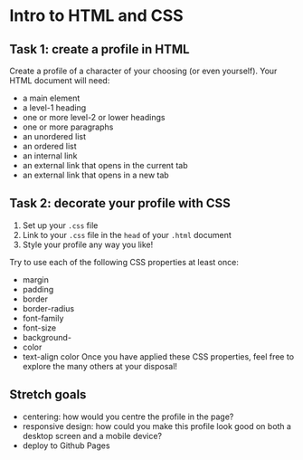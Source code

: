 # Intro to HTML and CSS

## Task 1: create a profile in HTML

Create a profile of a character of your choosing (or even yourself). Your HTML document will need:

- a main element
- a level-1 heading
- one or more level-2 or lower headings
- one or more paragraphs
- an unordered list
- an ordered list
- an internal link
- an external link that opens in the current tab
- an external link that opens in a new tab

## Task 2: decorate your profile with CSS

1. Set up your `.css` file
2. Link to your `.css` file in the `head` of your `.html` document
3. Style your profile any way you like!

Try to use each of the following CSS properties at least once:

- margin
- padding
- border
- border-radius
- font-family
- font-size
- background-
- color
- text-align
color
Once you have applied these CSS properties, feel free to explore the many others at your disposal!

## Stretch goals

- centering: how would you centre the profile in the page?
- responsive design: how could you make this profile look good on both a desktop screen and a mobile device?
- deploy to Github Pages

